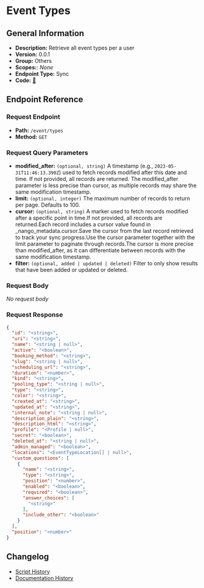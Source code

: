 # Event Types

## General Information

- **Description:** Retrieve all event types per a user
- **Version:** 0.0.1
- **Group:** Others
- **Scopes:**: _None_
- **Endpoint Type:** Sync
- **Code:** [🔗](https://github.com/NangoHQ/integration-templates/tree/main/integrations/calendly/syncs/event-types.ts)

## Endpoint Reference

### Request Endpoint

- **Path:** `/event/types`
- **Method:** `GET`

### Request Query Parameters

- **modified_after:** `(optional, string)` A timestamp (e.g., `2023-05-31T11:46:13.390Z`) used to fetch records modified after this date and time. If not provided, all records are returned. The modified_after parameter is less precise than cursor, as multiple records may share the same modification timestamp.
- **limit:** `(optional, integer)` The maximum number of records to return per page. Defaults to 100.
- **cursor:** `(optional, string)` A marker used to fetch records modified after a specific point in time.If not provided, all records are returned.Each record includes a cursor value found in _nango_metadata.cursor.Save the cursor from the last record retrieved to track your sync progress.Use the cursor parameter together with the limit parameter to paginate through records.The cursor is more precise than modified_after, as it can differentiate between records with the same modification timestamp.
- **filter:** `(optional, added | updated | deleted)` Filter to only show results that have been added or updated or deleted.

### Request Body

_No request body_

### Request Response

```json
{
  "id": "<string>",
  "uri": "<string>",
  "name": "<string | null>",
  "active": "<boolean>",
  "booking_method": "<string>",
  "slug": "<string | null>",
  "scheduling_url": "<string>",
  "duration": "<number>",
  "kind": "<string>",
  "pooling_type": "<string | null>",
  "type": "<string>",
  "color": "<string>",
  "created_at": "<string>",
  "updated_at": "<string>",
  "internal_note": "<string | null>",
  "description_plain": "<string>",
  "description_html": "<string>",
  "profile": "<Profile | null>",
  "secret": "<boolean>",
  "deleted_at": "<string | null>",
  "admin_managed": "<boolean>",
  "locations": "<EventTypeLocation[] | null>",
  "custom_questions": [
    {
      "name": "<string>",
      "type": "<string>",
      "position": "<number>",
      "enabled": "<boolean>",
      "required": "<boolean>",
      "answer_choices": [
        "<string>"
      ],
      "include_other": "<boolean>"
    }
  ],
  "position": "<number>"
}
```

## Changelog

- [Script History](https://github.com/NangoHQ/integration-templates/commits/main/integrations/calendly/syncs/event-types.ts)
- [Documentation History](https://github.com/NangoHQ/integration-templates/commits/main/integrations/calendly/syncs/event-types.md)
